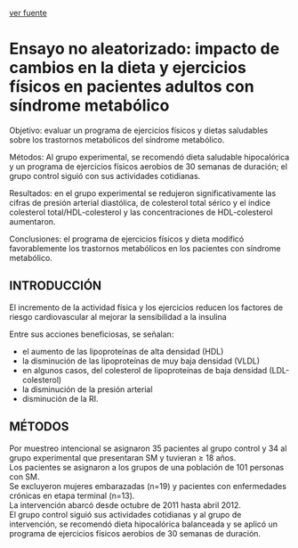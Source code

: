 [ver fuente](/docs/documentacion/Ensayo_no_aleatorizado_impacto_de_cambios_en_la_dieta_y_ejercicios_físicos_en_pacientes_adultos_con_síndrome_metabólico.md)

# Ensayo no aleatorizado: impacto de cambios en la dieta y ejercicios físicos en pacientes adultos con síndrome metabólico

Objetivo: evaluar un programa de ejercicios físicos y dietas saludables sobre los trastornos metabólicos del síndrome metabólico.

Métodos: 
Al grupo experimental, se recomendó dieta saludable hipocalórica y un programa de ejercicios físicos aerobios de 30 semanas de duración; el grupo control siguió con sus actividades cotidianas.

Resultados: en el grupo experimental se redujeron significativamente las cifras de presión arterial diastólica, de colesterol total sérico y el índice colesterol total/HDL-colesterol y las concentraciones de HDL-colesterol aumentaron.

Conclusiones: el programa de ejercicios físicos y dieta modificó favorablemente los trastornos metabólicos en los pacientes con síndrome metabólico.

## INTRODUCCIÓN

El incremento de la actividad física y los ejercicios reducen los factores de riesgo cardiovascular al mejorar la sensibilidad a la insulina

 Entre sus acciones beneficiosas, se señalan:
- el aumento de las lipoproteínas de alta densidad (HDL)
- la disminución de las lipoproteínas de muy baja densidad (VLDL)
- en algunos casos, del colesterol de lipoproteínas de baja densidad (LDL-colesterol)
- la disminución de la presión arterial
- disminución de la RI.


## MÉTODOS

 Por muestreo intencional se asignaron 35 pacientes al grupo control y 34 al grupo experimental que presentaran SM y tuvieran ≥ 18 años.  
 Los pacientes se asignaron a los grupos de una población de 101 personas con SM.  
 Se excluyeron mujeres embarazadas (n=19) y pacientes con enfermedades crónicas en etapa terminal (n=13).  
 La intervención abarcó desde octubre de 2011 hasta abril 2012.  
 El grupo control siguió sus actividades cotidianas y al grupo de intervención, se recomendó dieta hipocalórica balanceada y se aplicó un programa de ejercicios físicos aerobios de 30 semanas de duración.

 